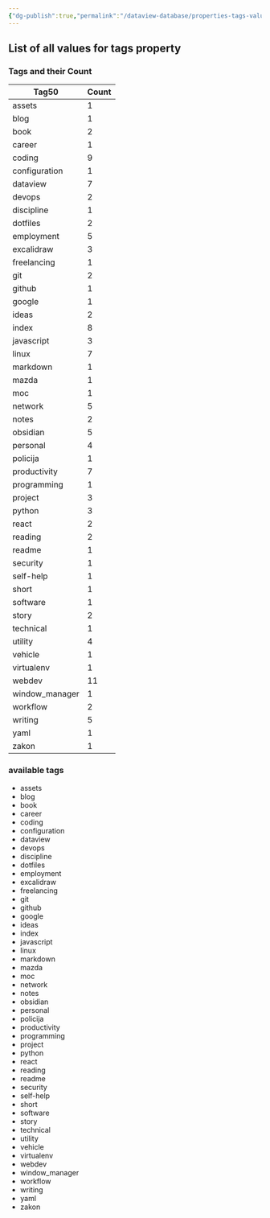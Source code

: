 ```yaml
---
{"dg-publish":true,"permalink":"/dataview-database/properties-tags-values/","tags":["dataview","index"]}
---
```



## List of all values for tags property

<h3><span>Tags and their Count</span></h3><div><table class="dataview table-view-table"><thead class="table-view-thead"><tr class="table-view-tr-header"><th class="table-view-th"><span>Tag</span><span class="dataview small-text">50</span></th><th class="table-view-th"><span>Count</span></th></tr></thead><tbody class="table-view-tbody"><tr><td><span>assets</span></td><td>1</td></tr><tr><td><span>blog</span></td><td>1</td></tr><tr><td><span>book</span></td><td>2</td></tr><tr><td><span>career</span></td><td>1</td></tr><tr><td><span>coding</span></td><td>9</td></tr><tr><td><span>configuration</span></td><td>1</td></tr><tr><td><span>dataview</span></td><td>7</td></tr><tr><td><span>devops</span></td><td>2</td></tr><tr><td><span>discipline</span></td><td>1</td></tr><tr><td><span>dotfiles</span></td><td>2</td></tr><tr><td><span>employment</span></td><td>5</td></tr><tr><td><span>excalidraw</span></td><td>3</td></tr><tr><td><span>freelancing</span></td><td>1</td></tr><tr><td><span>git</span></td><td>2</td></tr><tr><td><span>github</span></td><td>1</td></tr><tr><td><span>google</span></td><td>1</td></tr><tr><td><span>ideas</span></td><td>2</td></tr><tr><td><span>index</span></td><td>8</td></tr><tr><td><span>javascript</span></td><td>3</td></tr><tr><td><span>linux</span></td><td>7</td></tr><tr><td><span>markdown</span></td><td>1</td></tr><tr><td><span>mazda</span></td><td>1</td></tr><tr><td><span>moc</span></td><td>1</td></tr><tr><td><span>network</span></td><td>5</td></tr><tr><td><span>notes</span></td><td>2</td></tr><tr><td><span>obsidian</span></td><td>5</td></tr><tr><td><span>personal</span></td><td>4</td></tr><tr><td><span>policija</span></td><td>1</td></tr><tr><td><span>productivity</span></td><td>7</td></tr><tr><td><span>programming</span></td><td>1</td></tr><tr><td><span>project</span></td><td>3</td></tr><tr><td><span>python</span></td><td>3</td></tr><tr><td><span>react</span></td><td>2</td></tr><tr><td><span>reading</span></td><td>2</td></tr><tr><td><span>readme</span></td><td>1</td></tr><tr><td><span>security</span></td><td>1</td></tr><tr><td><span>self-help</span></td><td>1</td></tr><tr><td><span>short</span></td><td>1</td></tr><tr><td><span>software</span></td><td>1</td></tr><tr><td><span>story</span></td><td>2</td></tr><tr><td><span>technical</span></td><td>1</td></tr><tr><td><span>utility</span></td><td>4</td></tr><tr><td><span>vehicle</span></td><td>1</td></tr><tr><td><span>virtualenv</span></td><td>1</td></tr><tr><td><span>webdev</span></td><td>11</td></tr><tr><td><span>window_manager</span></td><td>1</td></tr><tr><td><span>workflow</span></td><td>2</td></tr><tr><td><span>writing</span></td><td>5</td></tr><tr><td><span>yaml</span></td><td>1</td></tr><tr><td><span>zakon</span></td><td>1</td></tr></tbody></table></div>

<h3><span>available tags</span></h3><div><ul class="dataview list-view-ul"><li><span>assets</span></li><li><span>blog</span></li><li><span>book</span></li><li><span>career</span></li><li><span>coding</span></li><li><span>configuration</span></li><li><span>dataview</span></li><li><span>devops</span></li><li><span>discipline</span></li><li><span>dotfiles</span></li><li><span>employment</span></li><li><span>excalidraw</span></li><li><span>freelancing</span></li><li><span>git</span></li><li><span>github</span></li><li><span>google</span></li><li><span>ideas</span></li><li><span>index</span></li><li><span>javascript</span></li><li><span>linux</span></li><li><span>markdown</span></li><li><span>mazda</span></li><li><span>moc</span></li><li><span>network</span></li><li><span>notes</span></li><li><span>obsidian</span></li><li><span>personal</span></li><li><span>policija</span></li><li><span>productivity</span></li><li><span>programming</span></li><li><span>project</span></li><li><span>python</span></li><li><span>react</span></li><li><span>reading</span></li><li><span>readme</span></li><li><span>security</span></li><li><span>self-help</span></li><li><span>short</span></li><li><span>software</span></li><li><span>story</span></li><li><span>technical</span></li><li><span>utility</span></li><li><span>vehicle</span></li><li><span>virtualenv</span></li><li><span>webdev</span></li><li><span>window_manager</span></li><li><span>workflow</span></li><li><span>writing</span></li><li><span>yaml</span></li><li><span>zakon</span></li></ul></div>
